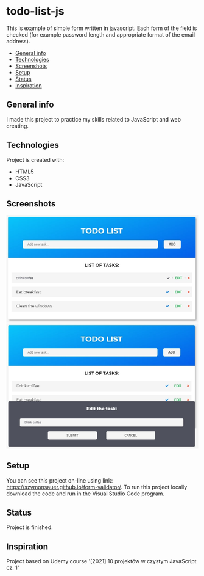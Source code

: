 # todo-list-js

This is example of simple form written in javascript. 
Each form of the field is checked (for example password length and appropriate format of the email address).

* [General info](#general-info)
* [Technologies](#technologies)
* [Screenshots](#screenshots)
* [Setup](#setup)
* [Status](#status)
* [Inspiration](#inspiration)

## General info
I made this project to practice my skills related to JavaScript and web creating. 

## Technologies
Project is created with:
* HTML5
* CSS3
* JavaScript

## Screenshots
![Example screenshot](./img/todo3.jpg)
![Example screenshot](./img/todo2.jpg)

## Setup
You can see this project on-line using link: https://szymonsauer.github.io/form-validator/.
To run this project locally download the code and run in the Visual Studio Code program. 

## Status
Project is finished.

## Inspiration
Project based on Udemy course '[2021] 10 projektów w czystym JavaScript cz. 1'

